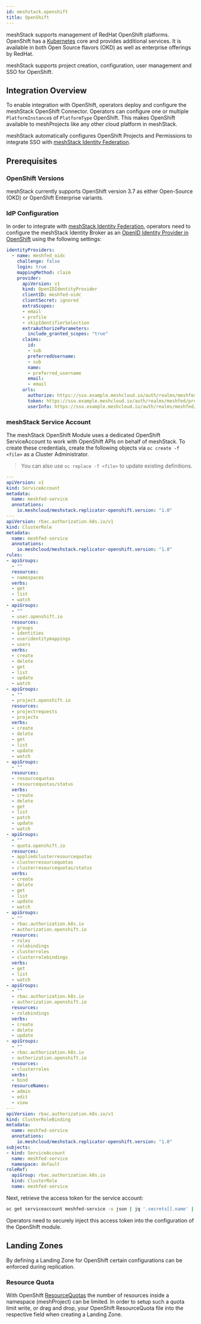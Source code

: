 ```yaml
---
id: meshstack.openshift
title: OpenShift
---
```


meshStack supports management of RedHat OpenShift platforms. OpenShift has a [Kubernetes](meshstack.kubernetes.md) core and provides additional services. It is available in both Open Source flavors (OKD) as well as enterprise offerings by RedHat.

meshStack supports project creation, configuration, user management and SSO for OpenShift.

## Integration Overview

To enable integration with OpenShift, operators deploy and configure the meshStack OpenShift Connector. Operators can configure one or multiple `PlatformInstance`s of `PlatformType` OpenShift. This makes OpenShift available to meshProjects like any other cloud platform in meshStack.

meshStack automatically configures OpenShift Projects and Permissions to integrate SSO with [meshStack Identity Federation](./meshstack.identity-federation.md).

## Prerequisites

### OpenShift Versions

meshStack currently supports OpenShift version 3.7 as either Open-Source (OKD) or OpenShift Enterprise variants.

### IdP Configuration

In order to integrate with [meshStack Identity Federation](./meshstack.identity-federation.md), operators need to configure the meshStack Identity Broker as an [OpenID Identity Provider in OpenShift](https://docs.okd.io/latest/install_config/configuring_authentication.html#OpenID) using the following settings:

```yml
identityProviders:
  - name: meshfed_oidc
    challenge: false
    login: true
    mappingMethod: claim
    provider:
      apiVersion: v1
      kind: OpenIDIdentityProvider
      clientID: meshfed-oidc
      clientSecret: ignored
      extraScopes:
      - email
      - profile
      - skipIdentifierSelection
      extraAuthorizeParameters:
        include_granted_scopes: "true"
      claims:
        id:
        - sub
        preferredUsername:
        - sub
        name:
        - preferred_username
        email:
        - email
      urls:
        authorize: https://sso.example.meshcloud.io/auth/realms/meshfed/protocol/openid-connect/auth/auth?response_mode=query
        token: https://sso.example.meshcloud.io/auth/realms/meshfed/protocol/openid-connect/token
        userInfo: https://sso.example.meshcloud.io/auth/realms/meshfed/protocol/openid-connect/userinfo
```

### meshStack Service Account

The meshStack OpenShift Module uses a dedicated OpenShift ServiceAccount to work with OpenShift APIs on behalf of meshStack.
To create these credentials, create the following objects via `oc create -f <file>` as a Cluster Administrator.

> You can also use `oc replace -f <file>` to update existing definitions.

```yaml
---
apiVersion: v1
kind: ServiceAccount
metadata:
  name: meshfed-service
  annotations:
    io.meshcloud/meshstack.replicator-openshift.version: "1.0"
---
apiVersion: rbac.authorization.k8s.io/v1
kind: ClusterRole
metadata:
  name: meshfed-service
  annotations:
    io.meshcloud/meshstack.replicator-openshift.version: "1.0"
rules:
- apiGroups:
  - ""
  resources:
  - namespaces
  verbs:
  - get
  - list
  - watch
- apiGroups:
  - ""
  - user.openshift.io
  resources:
  - groups
  - identities
  - useridentitymappings
  - users
  verbs:
  - create
  - delete
  - get
  - list
  - update
  - watch
- apiGroups:
  - ""
  - project.openshift.io
  resources:
  - projectrequests
  - projects
  verbs:
  - create
  - delete
  - get
  - list
  - update
  - watch
- apiGroups:
  - ""
  resources:
  - resourcequotas
  - resourcequotas/status
  verbs:
  - create
  - delete
  - get
  - list
  - patch
  - update
  - watch
- apiGroups:
  - ""
  - quota.openshift.io
  resources:
  - appliedclusterresourcequotas
  - clusterresourcequotas
  - clusterresourcequotas/status
  verbs:
  - create
  - delete
  - get
  - list
  - update
  - watch
- apiGroups:
  - ""
  - rbac.authorization.k8s.io
  - authorization.openshift.io
  resources:
  - roles
  - rolebindings
  - clusterroles
  - clusterrolebindings
  verbs:
  - get
  - list
  - watch
- apiGroups:
  - ""
  - rbac.authorization.k8s.io
  - authorization.openshift.io
  resources:
  - rolebindings
  verbs:
  - create
  - delete
  - update
- apiGroups:
  - ""
  - rbac.authorization.k8s.io
  - authorization.openshift.io
  resources:
  - clusterroles
  verbs:
  - bind
  resourceNames:
  - admin
  - edit
  - view
---
apiVersion: rbac.authorization.k8s.io/v1
kind: ClusterRoleBinding
metadata:
  name: meshfed-service
  annotations:
    io.meshcloud/meshstack.replicator-openshift.version: "1.0"
subjects:
- kind: ServiceAccount
  name: meshfed-service
  namespace: default
roleRef:
  apiGroup: rbac.authorization.k8s.io
  kind: ClusterRole
  name: meshfed-service
```

Next, retrieve the access token for the service account:

```bash
oc get serviceaccount meshfed-service -o json | jq '.secrets[].name' | grep token | xargs oc describe secret
```

Operators need to securely inject this access token into the configuration of the OpenShift module.

## Landing Zones

By defining a Landing Zone for OpenShift certain configurations can be enforced during replication.

### Resource Quota

With OpenShift [ResourceQuotas](https://docs.openshift.com/container-platform/3.11/dev_guide/compute_resources.html) the number of resources inside a namespace (meshProject) can be limited. In order to setup such a quota limit write, or drag and drop, your OpenShift ResourceQuota file into the respective field when creating a Landing Zone.
